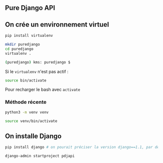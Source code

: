 ## Pure Django API

## On crée un environnement virtuel

```bash
pip install virtualenv
```

```bash
mkdir puredjango
cd puredjango
virtualenv .
```

```bash
(puredjango) kms: puredjango $
```

Si le `virtualenv` n'est pas actif :

```bash
source bin/activate
```

Pour recharger le bash avec `activate`

### Méthode récente

```bash
python3 -m venv venv
```

```bash
source venv/bin/activate
```

## On installe Django

```bash
pip install django # on pourait préciser la version django==1.1, par défaut la dernière 3.0.1

django-admin startproject pdjapi
```

